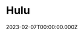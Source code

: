 ---
title: Hulu
website: https://www.hulu.com/welcome
date: 2023-02-07T00:00:00.000Z
description:
ssg:
  - Nextjs
css:
 
cms:
 
category:
  - others
draft: false
---
